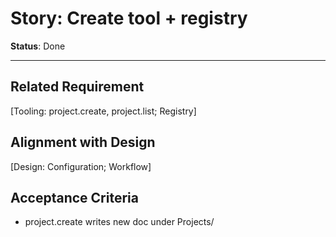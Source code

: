 # Story: Create tool + registry

**Status**: Done

---

## Related Requirement

[Tooling: project.create, project.list; Registry]

## Alignment with Design

[Design: Configuration; Workflow]

## Acceptance Criteria

- project.create writes new doc under Projects/<Title>.md with initial sections.
- Registry file exists at .project-agent/projects.yaml; list returns entries.
- New document includes frontmatter (title, slug, router_email).
- [x] User must sign off on functionality before story can be marked complete.

## Tasks

- [x] Implement initial_sections write with YYYYMMDD.
- [x] Implement registry CRUD and unique slug enforcement.
- [x] Implement project.list and reference from registry.

## Notes

- Do not reorganize existing docs.
